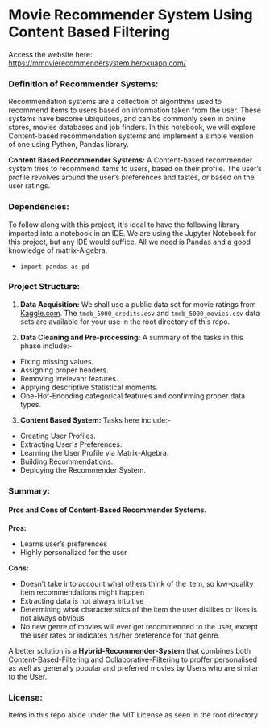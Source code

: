 
# Movie Recommender System Using Content Based Filtering
Access the website here: https://mmovierecommendersystem.herokuapp.com/

### Definition of Recommender Systems:

Recommendation systems are a collection of algorithms used to recommend items to users based on information taken from the user.
These systems have become ubiquitous, and can be commonly seen in online stores, movies databases and job finders.
In this notebook, we will explore Content-based recommendation systems and implement a simple version of one using Python, Pandas library.

**Content Based Recommender Systems:**
A Content-based recommender system tries to recommend items to users, based on their profile.
The user’s profile revolves around the user’s preferences and tastes, or based on the user ratings.

### Dependencies:

To follow along with this project, it's ideal to have the following library imported into a notebook in an IDE.
We are using the Jupyter Notebook for this project, but any IDE would suffice.
All we need is Pandas and a good knowledge of matrix-Algebra.

- `import pandas as pd`

### Project Structure:

1. **Data Acquisition:**
   We shall use a public data set for movie ratings from [Kaggle.com](https://www.kaggle.com/tmdb/tmdb-movie-metadata).
   The `tmdb_5000_credits.csv` and `tmdb_5000_movies.csv` data sets are available for your use in the root directory of this repo.

2. **Data Cleaning and Pre-processing:**
   A summary of the tasks in this phase include:-

- Fixing missing values.
- Assigning proper headers.
- Removing irrelevant features.
- Applying descriptive Statistical moments.
- One-Hot-Encoding categorical features and confirming proper data types.

3. **Content Based System:**
   Tasks here include:-

- Creating User Profiles.
- Extracting User's Preferences.
- Learning the User Profile via Matrix-Algebra.
- Building Recommendations.
- Deploying the Recommender System.

### Summary:

#### Pros and Cons of Content-Based Recommender Systems.

**Pros:**

- Learns user’s preferences
- Highly personalized for the user

**Cons:**

- Doesn’t take into account what others think of the item, so low-quality item recommendations might happen
- Extracting data is not always intuitive
- Determining what characteristics of the item the user dislikes or likes is not always obvious
- No new genre of movies will ever get recommended to the user, except the user rates or indicates his/her preference for that genre.

A better solution is a **Hybrid-Recommender-System** that combines both Content-Based-Filtering and Collaborative-Filtering to proffer personalised as well as generally popular and preferred movies by Users who are similar to the User.

### License:

Items in this repo abide under the MIT License as seen in the root directory
